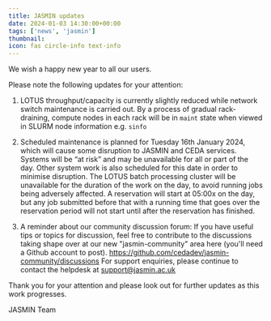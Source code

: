 ```yaml
---
title: JASMIN updates
date: 2024-01-03 14:30:00+00:00
tags: ['news', 'jasmin']
thumbnail: 
icon: fas circle-info text-info
---
```


We wish a happy new year to all our users.

Please note the following updates for your attention:

1. LOTUS throughput/capacity is currently slightly reduced while network switch maintenance is carried out. By a process of gradual rack-draining, compute nodes in each rack will be in `maint` state when viewed in SLURM node information e.g. `sinfo`
2.  Scheduled maintenance is planned for Tuesday 16th January  2024, which will cause some disruption to JASMIN and CEDA services. Systems will be “at risk” and may be unavailable for all or part of the day. Other system work is also scheduled for this date in order to minimise disruption.
The LOTUS batch processing cluster will be unavailable for the duration of the work on the day, to avoid running jobs being adversely affected. A reservation will start at 05:00x on the day, but any job submitted before that with a running time that goes over the reservation period will not start until after the reservation has finished.

3. A reminder about our community discussion forum:  If you have useful tips or topics for discussion, feel free to contribute to the discussions taking shape over at our new "jasmin-community" area here (you'll need a Github account to post).
https://github.com/cedadev/jasmin-community/discussions
For support enquiries, please continue to contact the helpdesk at [support@jasmin.ac.uk](mailto:support@jasmin.ac.uk)

Thank you for your attention and please look out for further updates as this work progresses.

JASMIN Team
